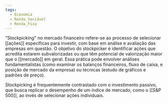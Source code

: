```yaml
---
tags:
  - Economia
  - Renda_Variável
  - Renda_Fixa
---
```

"Stockpicking" no mercado financeiro refere-se ao processo de selecionar [[ações]] específicas para investir, com base em análise e avaliação das empresas em questão. O objetivo do stockpicker é identificar ações que acredita estarem subvalorizadas ou que têm potencial de valorização maior que o [[mercado]] em geral. Essa prática pode envolver análises fundamentalistas (como examinar os balanços financeiros, fluxo de caixa, e posição de mercado da empresa) ou técnicas (estudo de gráficos e padrões de preço).

Stockpicking é frequentemente contrastado com o investimento passivo, que busca replicar o desempenho de um índice de mercado, como o [[S&P 500]], ao invés de selecionar ações individuais.